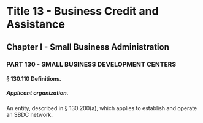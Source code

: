 
# Title 13 - Business Credit and Assistance
## Chapter I - Small Business Administration
### PART 130 - SMALL BUSINESS DEVELOPMENT CENTERS
#### § 130.110 Definitions.
##### Applicant organization.

An entity, described in § 130.200(a), which applies to establish and operate an SBDC network.
